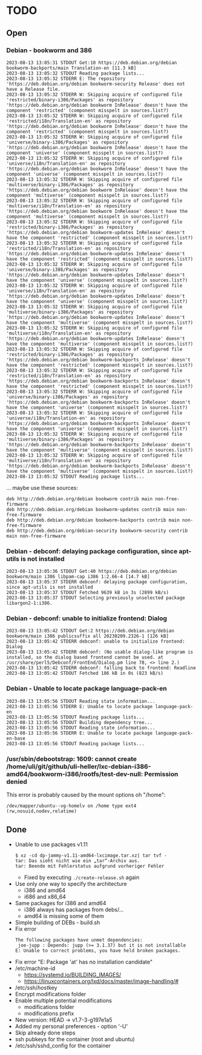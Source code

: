TODO
====

Open
----

### Debian - bookworm and 386

```
2023-08-13 13:05:31 STDOUT Get:10 https://deb.debian.org/debian bookworm-backports/main Translation-en [11.3 kB]
2023-08-13 13:05:32 STDOUT Reading package lists...
2023-08-13 13:05:32 STDERR E: The repository 'https://deb.debian.org/debian bookworm-security Release' does not have a Release file.
2023-08-13 13:05:32 STDERR W: Skipping acquire of configured file 'restricted/binary-i386/Packages' as repository 'https://deb.debian.org/debian bookworm InRelease' doesn't have the component 'restricted' (component misspelt in sources.list?)
2023-08-13 13:05:32 STDERR W: Skipping acquire of configured file 'restricted/i18n/Translation-en' as repository 'https://deb.debian.org/debian bookworm InRelease' doesn't have the component 'restricted' (component misspelt in sources.list?)
2023-08-13 13:05:32 STDERR W: Skipping acquire of configured file 'universe/binary-i386/Packages' as repository 'https://deb.debian.org/debian bookworm InRelease' doesn't have the component 'universe' (component misspelt in sources.list?)
2023-08-13 13:05:32 STDERR W: Skipping acquire of configured file 'universe/i18n/Translation-en' as repository 'https://deb.debian.org/debian bookworm InRelease' doesn't have the component 'universe' (component misspelt in sources.list?)
2023-08-13 13:05:32 STDERR W: Skipping acquire of configured file 'multiverse/binary-i386/Packages' as repository 'https://deb.debian.org/debian bookworm InRelease' doesn't have the component 'multiverse' (component misspelt in sources.list?)
2023-08-13 13:05:32 STDERR W: Skipping acquire of configured file 'multiverse/i18n/Translation-en' as repository 'https://deb.debian.org/debian bookworm InRelease' doesn't have the component 'multiverse' (component misspelt in sources.list?)
2023-08-13 13:05:32 STDERR W: Skipping acquire of configured file 'restricted/binary-i386/Packages' as repository 'https://deb.debian.org/debian bookworm-updates InRelease' doesn't have the component 'restricted' (component misspelt in sources.list?)
2023-08-13 13:05:32 STDERR W: Skipping acquire of configured file 'restricted/i18n/Translation-en' as repository 'https://deb.debian.org/debian bookworm-updates InRelease' doesn't have the component 'restricted' (component misspelt in sources.list?)
2023-08-13 13:05:32 STDERR W: Skipping acquire of configured file 'universe/binary-i386/Packages' as repository 'https://deb.debian.org/debian bookworm-updates InRelease' doesn't have the component 'universe' (component misspelt in sources.list?)
2023-08-13 13:05:32 STDERR W: Skipping acquire of configured file 'universe/i18n/Translation-en' as repository 'https://deb.debian.org/debian bookworm-updates InRelease' doesn't have the component 'universe' (component misspelt in sources.list?)
2023-08-13 13:05:32 STDERR W: Skipping acquire of configured file 'multiverse/binary-i386/Packages' as repository 'https://deb.debian.org/debian bookworm-updates InRelease' doesn't have the component 'multiverse' (component misspelt in sources.list?)
2023-08-13 13:05:32 STDERR W: Skipping acquire of configured file 'multiverse/i18n/Translation-en' as repository 'https://deb.debian.org/debian bookworm-updates InRelease' doesn't have the component 'multiverse' (component misspelt in sources.list?)
2023-08-13 13:05:32 STDERR W: Skipping acquire of configured file 'restricted/binary-i386/Packages' as repository 'https://deb.debian.org/debian bookworm-backports InRelease' doesn't have the component 'restricted' (component misspelt in sources.list?)
2023-08-13 13:05:32 STDERR W: Skipping acquire of configured file 'restricted/i18n/Translation-en' as repository 'https://deb.debian.org/debian bookworm-backports InRelease' doesn't have the component 'restricted' (component misspelt in sources.list?)
2023-08-13 13:05:32 STDERR W: Skipping acquire of configured file 'universe/binary-i386/Packages' as repository 'https://deb.debian.org/debian bookworm-backports InRelease' doesn't have the component 'universe' (component misspelt in sources.list?)
2023-08-13 13:05:32 STDERR W: Skipping acquire of configured file 'universe/i18n/Translation-en' as repository 'https://deb.debian.org/debian bookworm-backports InRelease' doesn't have the component 'universe' (component misspelt in sources.list?)
2023-08-13 13:05:32 STDERR W: Skipping acquire of configured file 'multiverse/binary-i386/Packages' as repository 'https://deb.debian.org/debian bookworm-backports InRelease' doesn't have the component 'multiverse' (component misspelt in sources.list?)
2023-08-13 13:05:32 STDERR W: Skipping acquire of configured file 'multiverse/i18n/Translation-en' as repository 'https://deb.debian.org/debian bookworm-backports InRelease' doesn't have the component 'multiverse' (component misspelt in sources.list?)
2023-08-13 13:05:32 STDOUT Reading package lists...
```

... maybe use these sources:

```
deb http://deb.debian.org/debian bookworm contrib main non-free-firmware
deb http://deb.debian.org/debian bookworm-updates contrib main non-free-firmware
deb http://deb.debian.org/debian bookworm-backports contrib main non-free-firmware
deb http://deb.debian.org/debian-security bookworm-security contrib main non-free-firmware
```

### Debian - debconf: delaying package configuration, since apt-utils is not installed

```
2023-08-13 13:05:36 STDOUT Get:40 https://deb.debian.org/debian bookworm/main i386 libpam-cap i386 1:2.66-4 [14.7 kB]
2023-08-13 13:05:37 STDERR debconf: delaying package configuration, since apt-utils is not installed
2023-08-13 13:05:37 STDOUT Fetched 9639 kB in 3s (2899 kB/s)
2023-08-13 13:05:37 STDOUT Selecting previously unselected package libargon2-1:i386.
```

### Debian - debconf: unable to initialize frontend: Dialog

```
2023-08-13 13:05:42 STDOUT Get:2 https://deb.debian.org/debian bookworm/main i386 publicsuffix all 20230209.2326-1 [126 kB]
2023-08-13 13:05:42 STDERR debconf: unable to initialize frontend: Dialog
2023-08-13 13:05:42 STDERR debconf: (No usable dialog-like program is installed, so the dialog based frontend cannot be used. at /usr/share/perl5/Debconf/FrontEnd/Dialog.pm line 78, <> line 2.)
2023-08-13 13:05:42 STDERR debconf: falling back to frontend: Readline
2023-08-13 13:05:42 STDOUT Fetched 186 kB in 0s (823 kB/s)
```

### Debian - Unable to locate package language-pack-en

```
2023-08-13 13:05:56 STDOUT Reading state information...
2023-08-13 13:05:56 STDERR E: Unable to locate package language-pack-en
2023-08-13 13:05:56 STDOUT Reading package lists...
2023-08-13 13:05:56 STDOUT Building dependency tree...
2023-08-13 13:05:56 STDOUT Reading state information...
2023-08-13 13:05:56 STDERR E: Unable to locate package language-pack-en-base
2023-08-13 13:05:56 STDOUT Reading package lists...
```

### /usr/sbin/debootstrap: 1609: cannot create /home/uli/git/github/uli-heller/lxc-debian-i386-amd64/bookworm-i386/rootfs/test-dev-null: Permission denied

This error is probably caused by the mount options oh "/home":

```
/dev/mapper/ubuntu--vg-homelv on /home type ext4 (rw,nosuid,nodev,relatime)
```

Done
----

- Unable to use packages v1.11
  ```
  $ xz -cd dp-jammy-v1.11-amd64-lxcimage.tar.xz| tar tvf -
  tar: Das sieht nicht wie ein „tar“-Archiv aus.
  tar: Beende mit Fehlerstatus aufgrund vorheriger Fehler
  ```
  - Fixed by executing `./create-release.sh` again  
- Use only one way to specify the architecture
  - i386 and amd64
  - i686 and x86_64
- Same packages for i386 and amd64
  - i386 always has packages from debs/...
  - amd64 is missing some of them
- Simple building of DEBs - build.sh
- Fix error
  ```
  The following packages have unmet dependencies:
   joe-jupp : Depends: jupp (>= 3.1.37) but it is not installable
  E: Unable to correct problems, you have held broken packages.
  ```
- Fix error "E: Package 'at' has no installation candidate"
- /etc/machine-id
  - https://systemd.io/BUILDING_IMAGES/
  - https://linuxcontainers.org/lxd/docs/master/image-handling/#
- /etc/ssh/*host*key
- Encrypt modifications folder
- Enable multiple potential modifications
  - modifications folder
  - modifications prefix
- New version: HEAD -> v1.7-3-g197e1a5
- Added my personal preferences - option '-U'
- Skip already done steps
- ssh pubkeys for the container (root and ubuntu)
- /etc/ssh/sshd_config for the container
